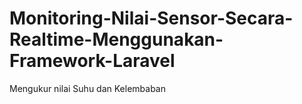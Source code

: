 # Monitoring-Nilai-Sensor-Secara-Realtime-Menggunakan-Framework-Laravel
Mengukur nilai Suhu dan Kelembaban
